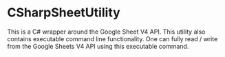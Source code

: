 # CSharpSheetUtility
This is a C# wrapper around the Google Sheet V4 API. This utility also contains executable command line functionality. One can fully read / write from the Google Sheets V4 API using this executable command.
